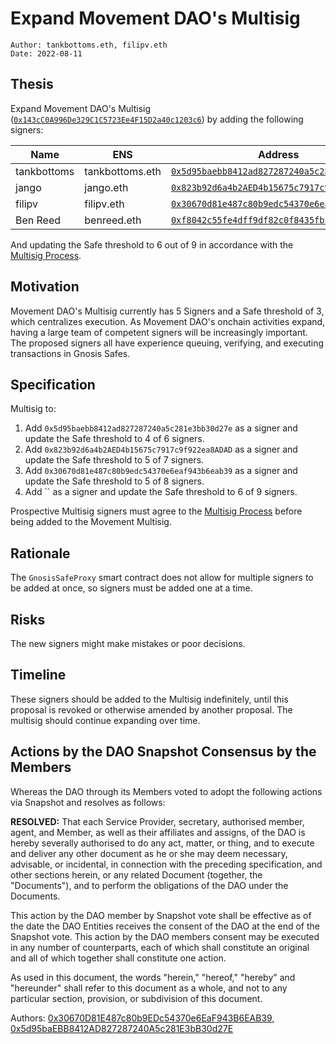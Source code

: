 # Expand Movement DAO's Multisig

```
Author: tankbottoms.eth, filipv.eth
Date: 2022-08-11
```

## Thesis

Expand Movement DAO's Multisig ([`0x143cC0A996De329C1C5723Ee4F15D2a40c1203c6`](https://etherscan.io/address/0x143cC0A996De329C1C5723Ee4F15D2a40c1203c6)) by adding the following signers:

|Name|ENS|Address|
|-|-|-|
|tankbottoms|tankbottoms.eth|[`0x5d95baebb8412ad827287240a5c281e3bb30d27e`](https://etherscan.io/address/0x5d95baebb8412ad827287240a5c281e3bb30d27e)|
|jango|jango.eth|[`0x823b92d6a4b2AED4b15675c7917c9f922ea8ADAD`](https://etherscan.io/address/0x823b92d6a4b2aed4b15675c7917c9f922ea8adad)|
|filipv|filipv.eth|[`0x30670d81e487c80b9edc54370e6eaf943b6eab39`](https://etherscan.io/address/0x30670d81e487c80b9edc54370e6eaf943b6eab39)|
|Ben Reed|benreed.eth|[`0xf8042c55fe4dff9df82c0f8435fbcdc32fe60a69`](https://etherscan.io/address/0xf8042c55fe4dff9df82c0f8435fbcdc32fe60a69)|

And updating the Safe threshold to 6 out of 9 in accordance with the [Multisig Process](https://gov.move.xyz/dao/governance/multisig).

## Motivation

Movement DAO's Multisig currently has 5 Signers and a Safe threshold of 3, which centralizes execution. As Movement DAO's onchain activities expand, having a large team of competent signers will be increasingly important. The proposed signers all have experience queuing, verifying, and executing transactions in Gnosis Safes.

## Specification

Multisig to:

1. Add `0x5d95baebb8412ad827287240a5c281e3bb30d27e` as a signer and update the Safe threshold to 4 of 6 signers.
2. Add `0x823b92d6a4b2AED4b15675c7917c9f922ea8ADAD` as a signer and update the Safe threshold to 5 of 7 signers.
3. Add `0x30670d81e487c80b9edc54370e6eaf943b6eab39` as a signer and update the Safe threshold to 5 of 8 signers.
4. Add `` as a signer and update the Safe threshold to 6 of 9 signers.

Prospective Multisig signers must agree to the [Multisig Process](https://gov.move.xyz/dao/governance/multisig) before being added to the Movement Multisig.

## Rationale

The `GnosisSafeProxy` smart contract does not allow for multiple signers to be added at once, so signers must be added one at a time.

## Risks

The new signers might make mistakes or poor decisions.

## Timeline

These signers should be added to the Multisig indefinitely, until this proposal is revoked or otherwise amended by another proposal. The multisig should continue expanding over time.

## Actions by the DAO Snapshot Consensus by the Members

Whereas the DAO through its Members voted to adopt the following actions via Snapshot and resolves as follows:

**RESOLVED:** That each Service Provider, secretary, authorised member, agent, and Member, as well as their affiliates and assigns, of the DAO is hereby severally authorised to do any act, matter, or thing, and to execute and deliver any other document as he or she may deem necessary, advisable, or incidental, in connection with the preceding specification, and other sections herein, or any related Document (together, the "Documents"), and to perform the obligations of the DAO under the Documents.

This action by the DAO member by Snapshot vote shall be effective as of the date the DAO Entities receives the consent of the DAO at the end of the Snapshot vote. This action by the DAO members consent may be executed in any number of counterparts, each of which shall constitute an original and all of which together shall constitute one action.

As used in this document, the words "herein," "hereof," "hereby" and "hereunder" shall refer to this document as a whole, and not to any particular section, provision, or subdivision of this document.

Authors: [0x30670D81E487c80b9EDc54370e6EaF943B6EAB39](https://etherscan.io/address/0x30670d81e487c80b9edc54370e6eaf943b6eab39), [0x5d95baEBB8412AD827287240A5c281E3bB30d27E](https://etherscan.io/address/0x5d95baEBB8412AD827287240A5c281E3bB30d27E)
